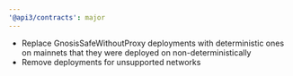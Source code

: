 ```yaml
---
'@api3/contracts': major
---
```


- Replace GnosisSafeWithoutProxy deployments with deterministic ones on mainnets that they were deployed on non-deterministically
- Remove deployments for unsupported networks
